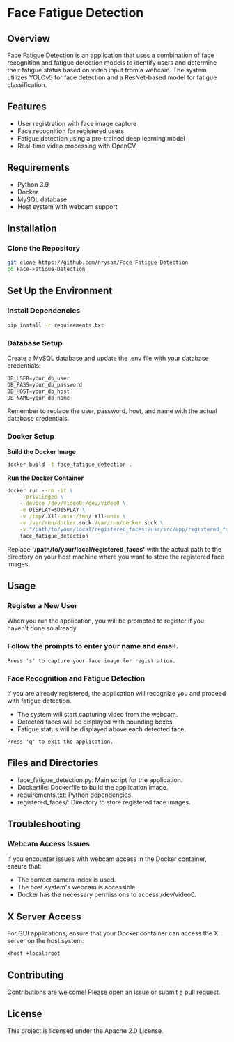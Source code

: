 # Face Fatigue Detection
## Overview
Face Fatigue Detection is an application that uses a combination of face recognition and fatigue detection models to identify users and determine their fatigue status based on video input from a webcam. The system utilizes YOLOv5 for face detection and a ResNet-based model for fatigue classification.


## Features
- User registration with face image capture
- Face recognition for registered users
- Fatigue detection using a pre-trained deep learning model
- Real-time video processing with OpenCV


## Requirements
- Python 3.9
- Docker
- MySQL database
- Host system with webcam support


## Installation
### Clone the Repository

```bash
git clone https://github.com/nrysam/Face-Fatigue-Detection
cd Face-Fatigue-Detection
```


## Set Up the Environment
### Install Dependencies

```bat
pip install -r requirements.txt
```


### Database Setup
Create a MySQL database and update the .env file with your database credentials:
```sql
DB_USER=your_db_user
DB_PASS=your_db_password
DB_HOST=your_db_host
DB_NAME=your_db_name
```
Remember to replace the user, password, host, and name with the actual database credentials. 


### Docker Setup
**Build the Docker Image**

```cmd
docker build -t face_fatigue_detection .
```


**Run the Docker Container**
```cmd
docker run --rm -it \
    --privileged \
    --device /dev/video0:/dev/video0 \
    -e DISPLAY=$DISPLAY \
    -v /tmp/.X11-unix:/tmp/.X11-unix \
    -v /var/run/docker.sock:/var/run/docker.sock \
    -v "/path/to/your/local/registered_faces:/usr/src/app/registered_faces" \
    face_fatigue_detection
```

Replace **'/path/to/your/local/registered_faces'** with the actual path to the directory on your host machine where you want to store the registered face images.


## Usage
### Register a New User
When you run the application, you will be prompted to register if you haven't done so already.

### Follow the prompts to enter your name and email.
`Press 's' to capture your face image for registration.`

### Face Recognition and Fatigue Detection
If you are already registered, the application will recognize you and proceed with fatigue detection.

- The system will start capturing video from the webcam.
- Detected faces will be displayed with bounding boxes.
- Fatigue status will be displayed above each detected face.

`Press 'q' to exit the application.`


## Files and Directories
- face_fatigue_detection.py: Main script for the application.
- Dockerfile: Dockerfile to build the application image.
- requirements.txt: Python dependencies.
- registered_faces/: Directory to store registered face images.


## Troubleshooting
### Webcam Access Issues
If you encounter issues with webcam access in the Docker container, ensure that:

- The correct camera index is used.
- The host system's webcam is accessible.
- Docker has the necessary permissions to access /dev/video0.


## X Server Access
For GUI applications, ensure that your Docker container can access the X server on the host system:
```cmd
xhost +local:root
```

## Contributing
Contributions are welcome! Please open an issue or submit a pull request.


## License
This project is licensed under the Apache 2.0 License.
